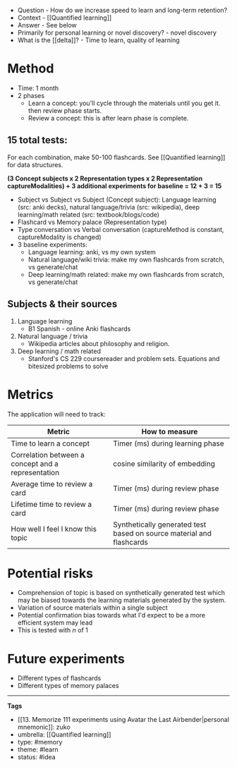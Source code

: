 
- Question - How do we increase speed to learn and long-term retention? 
- Context - [[Quantified learning]]
- Answer - See below
- Primarily for personal learning or novel discovery? - novel discovery
- What is the [[delta]]? - Time to learn, quality of learning

# Method

- Time: 1 month
- 2 phases
	- Learn a concept: you'll cycle through the materials until you get it. then review phase starts.
	- Review a concept: this is after learn phase is complete.

## 15 total tests: 
For each combination, make 50-100 flashcards. See [[Quantified learning]] for data structures.

**(3 Concept subjects x 2 Representation types x 2 Representation captureModalities) + 3 additional experiments for baseline = 12 + 3 = 15**

- Subject vs Subject vs Subject (Concept subject): Language learning (src: anki decks), natural language/trivia (src: wikipedia), deep learning/math related (src: textbook/blogs/code)
- Flashcard vs Memory palace (Representation type)
- Type conversation vs Verbal conversation (captureMethod is constant, captureModality is changed)
- 3 baseline experiments: 
	- Language learning: anki, vs my own system
	- Natural language/wiki trivia: make my own flashcards from scratch, vs generate/chat
	- Deep learning/math related: make my own flashcards from scratch, vs generate/chat
## Subjects & their sources

1. Language learning
	- B1 Spanish - online Anki flashcards
2. Natural language / trivia
	- Wikipedia articles about philosophy and religion.
3. Deep learning / math related
	- Stanford's CS 229 coursereader and problem sets. Equations and bitesized problems to solve

# Metrics
The application will need to track:

| **Metric**                                         | **How to measure**                                                   |
| -------------------------------------------------- | -------------------------------------------------------------------- |
| Time to learn a concept                            | Timer (ms) during learning phase                                     |
| Correlation between a concept and a representation | cosine similarity of embedding                                       |
| Average time to review a card                      | Timer (ms) during review phase                                       |
| Lifetime time to review a card                     | Timer (ms) during review phase                                       |
| How well I feel I know this topic                  | Synthetically generated test based on source material and flashcards |

# Potential risks
- Comprehension of topic is based on synthetically generated test which may be biased towards the learning materials generated by the system. 
- Variation of source materials within a single subject
- Potential confirmation bias towards what I'd expect to be a more efficient system may lead
- This is tested with *n* of 1

# Future experiments
- Different types of flashcards
- Different types of memory palaces



---

**Tags**
- [[13. Memorize 111 experiments using Avatar the Last Airbender|personal mnemonic]]: zuko
- umbrella: [[Quantified learning]]
- type: #memory
- theme: #learn
- status:  #idea
